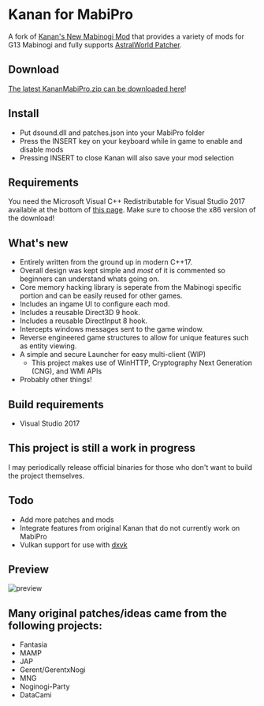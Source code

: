 # Kanan for MabiPro
A fork of [Kanan's New Mabinogi Mod](https://github.com/cursey/kanan-new) that provides a variety of mods for G13 Mabinogi and fully supports [AstralWorld Patcher](https://github.com/slargi/FantasiaG13).

## Download
[The latest KananMabiPro.zip can be downloaded here](https://github.com/ryuugana/kanan-mabipro/releases/latest/download/KananMabiPro.zip)!

## Install
* Put dsound.dll and patches.json into your MabiPro folder 
* Press the INSERT key on your keyboard while in game to enable and disable mods
* Pressing INSERT to close Kanan will also save your mod selection

## Requirements
You need the Microsoft Visual C++ Redistributable for Visual Studio 2017 available at the bottom of [this page](https://www.visualstudio.com/downloads/). Make sure to choose the x86 version of the download!

## What's new
* Entirely written from the ground up in modern C++17. 
* Overall design was kept simple and *most* of it is commented so beginners can understand whats going on.
* Core memory hacking library is seperate from the Mabinogi specific portion and can be easily reused for other games.
* Includes an ingame UI to configure each mod.
* Includes a reusable Direct3D 9 hook.
* Includes a reusable DirectInput 8 hook.
* Intercepts windows messages sent to the game window.
* Reverse engineered game structures to allow for unique features such as entity viewing.
* A simple and secure Launcher for easy multi-client (WIP)
	* This project makes use of WinHTTP, Cryptography Next Generation (CNG), and WMI APIs
* Probably other things!

## Build requirements
* Visual Studio 2017

## This project is still a work in progress
I may periodically release official binaries for those who don't want to build the project themselves.

## Todo
* Add more patches and mods
* Integrate features from original Kanan that do not currently work on MabiPro
* Vulkan support for use with [dxvk](https://github.com/doitsujin/dxvk)

## Preview
![preview](https://user-images.githubusercontent.com/20805020/197324399-7be59b36-d1de-4d24-b088-1d5f96176a66.png)


## Many original patches/ideas came from the following projects:
* Fantasia
* MAMP
* JAP
* Gerent/GerentxNogi
* MNG
* Noginogi-Party
* DataCami
